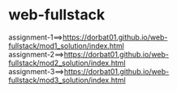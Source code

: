 # web-fullstack
assignment-1==>https://dorbat01.github.io/web-fullstack/mod1_solution/index.html<br/>
assignment-2==>https://dorbat01.github.io/web-fullstack/mod2_solution/index.html<br/>
assignment-3==>https://dorbat01.github.io/web-fullstack/mod3_solution/index.html

